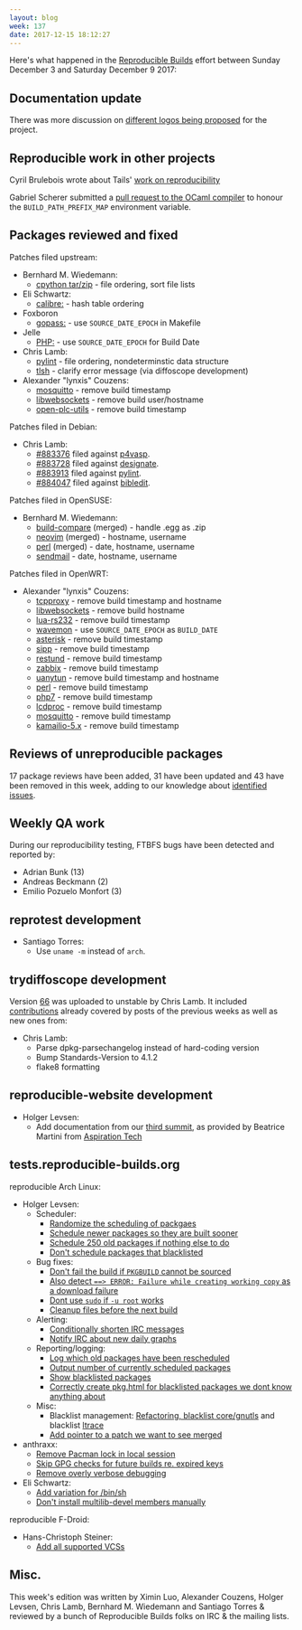 ```yaml
---
layout: blog
week: 137
date: 2017-12-15 18:12:27
---
```


Here's what happened in the [Reproducible
Builds](https://reproducible-builds.org) effort between Sunday December 3 and
Saturday December 9 2017:


Documentation update
--------------------

There was more discussion on [different logos being
proposed](https://lists.reproducible-builds.org/pipermail/rb-general/2017-December/000741.html)
for the project.


Reproducible work in other projects
-----------------------------------

Cyril Brulebois wrote about Tails' [work on
reproducibility](https://debamax.com/blog/2017/11/20/tails-early-work-on-reproducibility/)

Gabriel Scherer submitted a [pull request to the OCaml
compiler](https://github.com/ocaml/ocaml/pull/1515) to honour the
`BUILD_PATH_PREFIX_MAP` environment variable.


Packages reviewed and fixed
---------------------------

Patches filed upstream:

* Bernhard M. Wiedemann:
  * [cpython tar/zip](https://github.com/python/cpython/pull/2263) - file ordering, sort file lists
* Eli Schwartz:
  * [calibre:](https://bugs.launchpad.net/calibre/+bug/1736313) - hash table ordering
* Foxboron
  * [gopass:](https://github.com/justwatchcom/gopass/pull/495) - use `SOURCE_DATE_EPOCH` in Makefile
* Jelle
  * [PHP:](https://github.com/php/php-src/pull/2965) - use `SOURCE_DATE_EPOCH` for Build Date
* Chris Lamb:
  * [pylint](https://github.com/PyCQA/pylint/pull/1761) - file ordering, nondeterminstic data structure
  * [tlsh](https://github.com/trendmicro/tlsh/pull/51#issuecomment-349206496) - clarify error message (via diffoscope development)
* Alexander "lynxis" Couzens:
  * [mosquitto](https://github.com/eclipse/mosquitto/pull/651) - remove build timestamp
  * [libwebsockets](https://github.com/warmcat/libwebsockets/pull/1122) - remove build user/hostname
  * [open-plc-utils](https://github.com/qca/open-plc-utils/pull/114) - remove build timestamp

Patches filed in Debian:

* Chris Lamb:
  * [#883376](https://bugs.debian.org/883376) filed against [p4vasp](https://tracker.debian.org/pkg/p4vasp).
  * [#883728](https://bugs.debian.org/883728) filed against [designate](https://tracker.debian.org/pkg/designate).
  * [#883913](https://bugs.debian.org/883913) filed against [pylint](https://tracker.debian.org/pkg/pylint).
  * [#884047](https://bugs.debian.org/884047) filed against [bibledit](https://tracker.debian.org/pkg/bibledit).

Patches filed in OpenSUSE:

* Bernhard M. Wiedemann:
  * [build-compare](https://github.com/openSUSE/build-compare/pull/19) (merged) - handle .egg as .zip
  * [neovim](https://build.opensuse.org/request/show/547886) (merged) - hostname, username
  * [perl](https://build.opensuse.org/request/show/548200) (merged) - date, hostname, username
  * [sendmail](https://build.opensuse.org/request/show/548518) - date, hostname, username

Patches filed in OpenWRT:

* Alexander "lynxis" Couzens:
  * [tcpproxy](https://github.com/openwrt/packages/pull/5216) - remove build timestamp and hostname
  * [libwebsockets](https://github.com/openwrt/packages/pull/5217) - remove build hostname
  * [lua-rs232](https://github.com/openwrt/packages/pull/5218) - remove build timestamp
  * [wavemon](https://github.com/openwrt/packages/pull/5227) - use `SOURCE_DATE_EPOCH` as `BUILD_DATE`
  * [asterisk](https://github.com/openwrt/telephony/pull/223) - remove build timestamp
  * [sipp](https://github.com/openwrt/telephony/pull/221) - remove build timestamp
  * [restund](https://github.com/openwrt/telephony/pull/220) - remove build timestamp
  * [zabbix](https://github.com/openwrt/packages/pull/5234) - remove build timestamp
  * [uanytun](https://github.com/openwrt/packages/pull/5235) - remove build timestamp and hostname
  * [perl](https://github.com/openwrt/packages/pull/5236) - remove build timestamp
  * [php7](https://github.com/openwrt/packages/pull/5237) - remove build timestamp
  * [lcdproc](https://github.com/openwrt/packages/pull/5238) - remove build timestamp
  * [mosquitto](https://github.com/openwrt/packages/pull/5241) - remove build timestamp
  * [kamailio-5.x](https://github.com/openwrt/telephony/pull/224) - remove build timestamp


Reviews of unreproducible packages
----------------------------------

17 package reviews have been added, 31 have been updated and 43 have been
removed in this week, adding to our knowledge about [identified
issues](https://tests.reproducible-builds.org/debian/index_issues.html).


Weekly QA work
--------------

During our reproducibility testing, FTBFS bugs have been detected and reported by:

 - Adrian Bunk (13)
 - Andreas Beckmann (2)
 - Emilio Pozuelo Monfort (3)


reprotest development
---------------------

- Santiago Torres:
    - Use `uname -m` instead of `arch`.


trydiffoscope development
-------------------------

Version [66](https://tracker.debian.org/news/892026) was uploaded to unstable by Chris Lamb.
It included [contributions](https://anonscm.debian.org/git/reproducible/trydiffoscope.git/log/?h=66)
already covered by posts of the previous weeks as well as new ones from:

- Chris Lamb:
    - Parse dpkg-parsechangelog instead of hard-coding version
    - Bump Standards-Version to 4.1.2
    - flake8 formatting


reproducible-website development
--------------------------------

- Holger Levsen:
    - Add documentation from our [third
      summit](https://reproducible-builds.org/events/berlin2017/), as provided
      by Beatrice Martini from [Aspiration Tech](https://aspirationtech.org/)


tests.reproducible-builds.org
-----------------------------

reproducible Arch Linux:

- Holger Levsen:
    - Scheduler:
        - [Randomize the scheduling of packgaes](https://anonscm.debian.org/git/qa/jenkins.debian.net.git/commit/?id=c6ce6a01)
        - [Schedule newer packages so they are built sooner](https://anonscm.debian.org/git/qa/jenkins.debian.net.git/commit/?id=5e44c991)
        - [Schedule 250 old packages if nothing else to do](https://anonscm.debian.org/git/qa/jenkins.debian.net.git/commit/?id=a75bf50a)
        - [Don't schedule packages that blacklisted](https://anonscm.debian.org/git/qa/jenkins.debian.net.git/commit/?id=5a74b822)
    - Bug fixes:
        - [Don't fail the build if `PKGBUILD` cannot be sourced](https://anonscm.debian.org/git/qa/jenkins.debian.net.git/commit/?id=b128725f)
        - [Also detect `==> ERROR: Failure while creating working copy` as a download failure](https://anonscm.debian.org/git/qa/jenkins.debian.net.git/commit/?id=100e1b44)
        - [Dont use `sudo` if `-u root` works](https://anonscm.debian.org/git/qa/jenkins.debian.net.git/commit/?id=f049c47b)
        - [Cleanup files before the next build](https://anonscm.debian.org/git/qa/jenkins.debian.net.git/commit/?id=cb3a5085)
    - Alerting:
        - [Conditionally shorten IRC messages](https://anonscm.debian.org/git/qa/jenkins.debian.net.git/commit/?id=4a373f6c)
        - [Notify IRC about new daily graphs](https://anonscm.debian.org/git/qa/jenkins.debian.net.git/commit/?id=62fb1f4a)
    - Reporting/logging:
        - [Log which old packages have been rescheduled](https://anonscm.debian.org/git/qa/jenkins.debian.net.git/commit/?id=cf8d1e3b)
        - [Output number of currently scheduled packages](https://anonscm.debian.org/git/qa/jenkins.debian.net.git/commit/?id=ba1c68b8)
        - [Show blacklisted packages](https://anonscm.debian.org/git/qa/jenkins.debian.net.git/commit/?id=5cea6adc)
        - [Correctly create pkg.html for blacklisted packages we dont know anything about](https://anonscm.debian.org/git/qa/jenkins.debian.net.git/commit/?id=7e7e05c0)
    - Misc:
        - Blacklist management: [Refactoring, blacklist core/gnutls](https://anonscm.debian.org/git/qa/jenkins.debian.net.git/commit/?id=16f54f61) and blacklist [ltrace](https://anonscm.debian.org/git/qa/jenkins.debian.net.git/commit/?id=d69dcea2)
        - [Add pointer to a patch we want to see merged](https://anonscm.debian.org/git/qa/jenkins.debian.net.git/commit/?id=ba7a2bf0)
- anthraxx:
    - [Remove Pacman lock in local session](https://anonscm.debian.org/git/qa/jenkins.debian.net.git/commit/?id=34421333)
    - [Skip GPG checks for future builds re. expired keys](https://anonscm.debian.org/git/qa/jenkins.debian.net.git/commit/?id=92460fde)
    - [Remove overly verbose debugging](https://anonscm.debian.org/git/qa/jenkins.debian.net.git/commit/?id=dc83c484)
- Eli Schwartz:
    - [Add variation for /bin/sh](https://anonscm.debian.org/git/qa/jenkins.debian.net.git/commit/?id=e2eb0473)
    - [Don't install multilib-devel members manually](https://anonscm.debian.org/git/qa/jenkins.debian.net.git/commit/?id=95000432)

reproducible F-Droid:

- Hans-Christoph Steiner:
    - [Add all supported VCSs](https://anonscm.debian.org/git/qa/jenkins.debian.net.git/commit/?id=6dbb4137)


Misc.
-----

This week's edition was written by Ximin Luo, Alexander Couzens, Holger Levsen,
Chris Lamb, Bernhard M. Wiedemann and Santiago Torres & reviewed by a bunch of
Reproducible Builds folks on IRC & the mailing lists.
